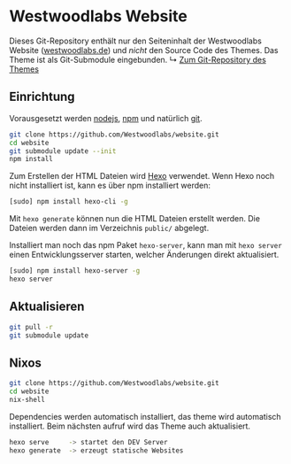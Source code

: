 Westwoodlabs Website
====================

Dieses Git-Repository enthält nur den Seiteninhalt der Westwoodlabs Website ([westwoodlabs.de](https://westwoodlabs.de/)) 
und *nicht* den Source Code des Themes. Das Theme ist als Git-Submodule eingebunden.
↳ [Zum Git-Repository des Themes](https://github.com/WestwoodLabs/hexo-theme-westwoods)

## Einrichtung
Vorausgesetzt werden [nodejs](http://nodejs.org), [npm](npmjs.com) und natürlich [git](http://git-scm.com).

```sh
git clone https://github.com/Westwoodlabs/website.git
cd website
git submodule update --init
npm install
```

Zum Erstellen der HTML Dateien wird [Hexo](http://hexo.io) verwendet. Wenn Hexo noch nicht installiert ist, 
kann es über npm installiert werden:

```sh
[sudo] npm install hexo-cli -g
```

Mit `hexo generate` können nun die HTML Dateien erstellt werden. Die Dateien werden dann im Verzeichnis `public/` abgelegt.

Installiert man noch das npm Paket `hexo-server`, kann man mit `hexo server` einen Entwicklungsserver starten, 
welcher Änderungen direkt aktualisiert.

```sh
[sudo] npm install hexo-server -g
hexo server
```

## Aktualisieren
```sh
git pull -r
git submodule update
```

## Nixos

```sh
git clone https://github.com/Westwoodlabs/website.git
cd website
nix-shell
```
Dependencies werden automatisch installiert, das theme wird automatisch installiert. Beim nächsten aufruf wird das Theme auch aktualisiert. 

```sh
hexo serve     -> startet den DEV Server
hexo generate  -> erzeugt statische Websites
```
